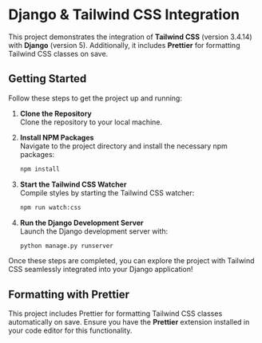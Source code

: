 # Django & Tailwind CSS Integration

This project demonstrates the integration of **Tailwind CSS** (version 3.4.14) with **Django** (version 5). Additionally, it includes **Prettier** for formatting Tailwind CSS classes on save.

## Getting Started

Follow these steps to get the project up and running:

1. **Clone the Repository**  
   Clone the repository to your local machine.
2. **Install NPM Packages**  
   Navigate to the project directory and install the necessary npm packages:

   ```bash
   npm install
   ```

3. **Start the Tailwind CSS Watcher**  
   Compile styles by starting the Tailwind CSS watcher:

   ```bash
   npm run watch:css
   ```

4. **Run the Django Development Server**  
   Launch the Django development server with:
   ```bash
   python manage.py runserver
   ```

Once these steps are completed, you can explore the project with Tailwind CSS seamlessly integrated into your Django application!

## Formatting with Prettier

This project includes Prettier for formatting Tailwind CSS classes automatically on save. Ensure you have the **Prettier** extension installed in your code editor for this functionality.

